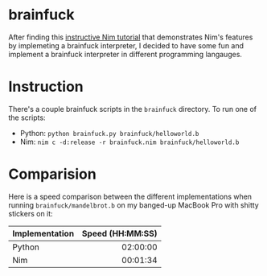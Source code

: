 # brainfuck

After finding this [instructive Nim tutorial](https://howistart.org/posts/nim/1/index.html) that demonstrates Nim's features by implemeting a brainfuck interpreter, I decided to have some fun and implement a brainfuck interpreter in different programming langauges.


# Instruction
There's a couple brainfuck scripts in the `brainfuck` directory. To run one of the scripts:
- Python: `python brainfuck.py brainfuck/helloworld.b`
- Nim: `nim c -d:release -r brainfuck.nim brainfuck/helloworld.b`

# Comparision
Here is a speed comparison between the different implementations when running `brainfuck/mandelbrot.b` on my banged-up MacBook Pro with shitty stickers on it:

| Implementation | Speed (HH:MM:SS) |
|:-------------- | ----------------:|
| Python         |         02:00:00 |
| Nim            |         00:01:34 |
